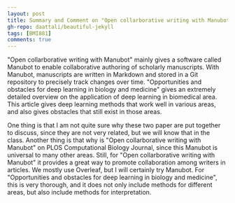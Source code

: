 ```yaml
---
layout: post
title: Summary and Comment on "Open collarborative writing with Manubot" and "Opportunities and obstacles for deep learning in biology and medicine"
gh-repo: daattali/beautiful-jekyll
tags: [BMI881]
comments: true
---
```


"Open collarborative writing with Manubot" mainly gives a software called Manubot to enable collaborative authoring of scholarly manuscripts. With Manubot, manuscripts are written
in Markdown and stored in a Git repository to precisely track changes over time. "Opportunities and obstacles for deep learning in biology and medicine" gives an extremely detailed
overview on the application of deep learning in biomedical area. This article gives deep learning methods that work well in various areas, and also gives obstacles that still exist
in those areas.

One thing is that I am not quite sure why these two paper are put together to discuss, since they are not very related, but we will know that in the class. Another thing is that
why is "Open collarborative writing with Manubot" on PLOS Computational Biology Journal, since this Manubot is universal to many other areas. Still, for  "Open collarborative writing 
with Manubot" it provides a great way to promote collaboration among writers in articles. We mostly use Overleaf, but I will certainly try Manubot. For "Opportunities and obstacles
for deep learning in biology and medicine", this is very thorough, and it does not only include methods for different areas, but also include methods for interpretation.

